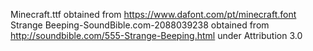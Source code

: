 Minecraft.ttf obtained from https://www.dafont.com/pt/minecraft.font
Strange Beeping-SoundBible.com-2088039238 obtained from http://soundbible.com/555-Strange-Beeping.html under Attribution 3.0
